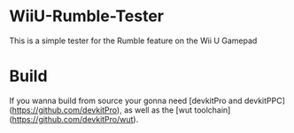 # WiiU-Rumble-Tester

This is a simple tester for the Rumble feature on the Wii U Gamepad

# Build

If you wanna build from source your gonna need [devkitPro and devkitPPC] (https://github.com/devkitPro), 
as well as the [wut toolchain] (https://github.com/devkitPro/wut).
